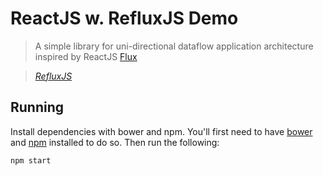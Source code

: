 # ReactJS w. RefluxJS Demo

> A simple library for uni-directional dataflow application architecture inspired by ReactJS [Flux](http://facebook.github.io/react/blog/2014/05/06/flux.html)

> _[RefluxJS](https://github.com/spoike/refluxjs)_


## Running

Install dependencies with bower and npm. You'll first need to have [bower](http://bower.io/) and [npm](npmjs.org) installed to do so. Then run the following:

```
npm start
```
